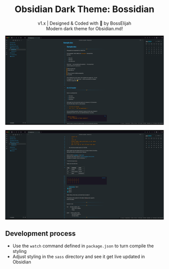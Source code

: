 <h1 align="center">Obsidian Dark Theme: Bossidian</h1>

<div align="center">

v1.x | Designed & Coded with 💎 by BossElijah <br>
Modern dark theme for Obsidian.md!

</div>

![Theme preview 1](./images/image-1.png)

![Theme preview 2](./images/image-2.png)

## Development process

- Use the `watch` command defined in `package.json` to turn compile the styling
- Adjust styling in the `sass` directory and see it get live updated in Obsidian